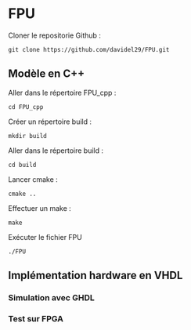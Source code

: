 # FPU
Cloner le repositorie Github :
```shel
git clone https://github.com/davidel29/FPU.git
```
## Modèle en C++
Aller dans le répertoire FPU_cpp :
```shel
cd FPU_cpp
```
Créer un répertoire build :
```shel
mkdir build
```
Aller dans le répertoire build :
```shel
cd build
```
Lancer cmake :
```shel
cmake ..
```
Effectuer un make :
```shel
make
```
Exécuter le fichier FPU
```shel
./FPU
```
## Implémentation hardware en VHDL
### Simulation avec GHDL
### Test sur FPGA
